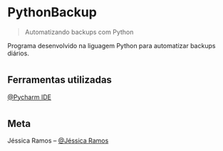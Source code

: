 # PythonBackup

> Automatizando backups com Python


Programa desenvolvido na liguagem Python para automatizar backups diários. 

#

## Ferramentas utilizadas

[@Pycharm IDE](https://www.jetbrains.com/pt-br/pycharm/download/#section=windows)

#



## Meta

Jéssica Ramos – [@Jéssica Ramos](https://www.linkedin.com/in/jessica-charliny-ramos-0b31781ba/)
